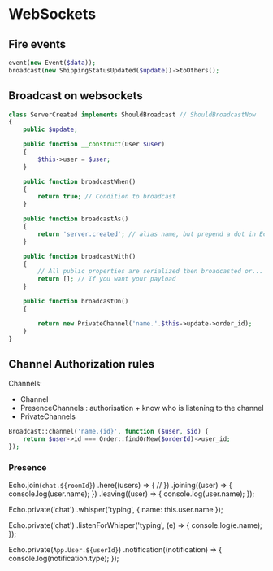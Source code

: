 # WebSockets

## Fire events

```php
event(new Event($data));
broadcast(new ShippingStatusUpdated($update))->toOthers();
```

## Broadcast on websockets

```php
class ServerCreated implements ShouldBroadcast // ShouldBroadcastNow
{
    public $update;

    public function __construct(User $user)
    {
        $this->user = $user;
    }

    public function broadcastWhen()
    {
        return true; // Condition to broadcast
    }

    public function broadcastAs()
    {
        return 'server.created'; // alias name, but prepend a dot in Echo
    }

    public function broadcastWith()
    {
        // All public properties are serialized then broadcasted or...
        return []; // If you want your payload
    }

    public function broadcastOn()
    {

        return new PrivateChannel('name.'.$this->update->order_id);
    }
}
```

## Channel Authorization rules

Channels:

- Channel
- PresenceChannels : authorisation + know who is listening to the channel
- PrivateChannels

```php
Broadcast::channel('name.{id}', function ($user, $id) {
    return $user->id === Order::findOrNew($orderId)->user_id;
});
```

### Presence

Echo.join(`chat.${roomId}`)
    .here((users) => {
        //
    })
    .joining((user) => {
        console.log(user.name);
    })
    .leaving((user) => {
        console.log(user.name);
    });

Echo.private('chat')
    .whisper('typing', {
        name: this.user.name
    });

Echo.private('chat')
    .listenForWhisper('typing', (e) => {
        console.log(e.name);
    });

Echo.private(`App.User.${userId}`)
    .notification((notification) => {
        console.log(notification.type);
    });